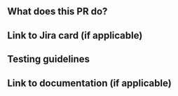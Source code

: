 ## What does this PR do?

## Link to Jira card (if applicable)

## Testing guidelines

## Link to documentation (if applicable)
